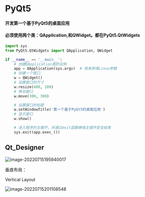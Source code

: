 # PyQt5



#### 开发第一个基于PyQt5的桌面应用

#### 必须使用两个类：QApplication,和QWidget。都在PyQt5.QtWidgets

~~~python
import sys
from PyQt5.QtWidgets import QApplication, QWidget

if __name__ == '__main__':
    # 创建QApplication类的实例
    app = QApplication(sys.argv)  # 用来获得Linux参数
    # 创建一个窗口
    w = QWidget()
    # 设置窗口的尺寸
    w.resize(400, 200)
    # 移动窗口
    w.move(300, 300)

    # 设置窗口的标题
    w.setWindowTitle('第一个基于PyQt5的桌面应用')
    # 显示窗口
    w.show()

    # 进入程序的主循环，并通过exit函数确保主循环安全结束
    sys.exit(app.exec_())
~~~



## Qt_Designer

![image-20220715195940017](https://wuxidixi.oss-cn-beijing.aliyuncs.com/img/image-20220715195940017.png)

垂直布局：

Vertical Layout

![image-20220715201108548](https://wuxidixi.oss-cn-beijing.aliyuncs.com/img/image-20220715201108548.png)







